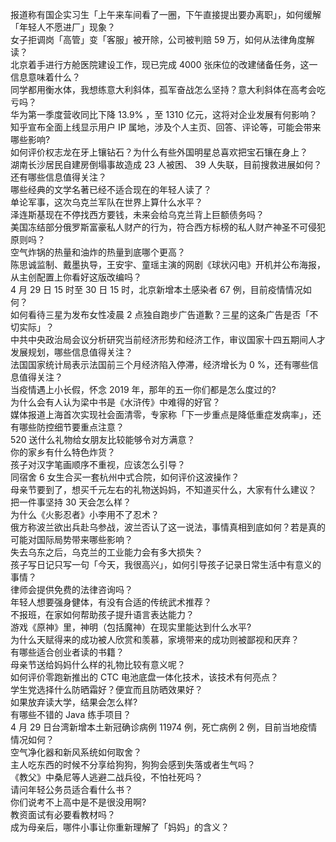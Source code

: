 报道称有国企实习生「上午来车间看了一圈，下午直接提出要办离职」，如何缓解「年轻人不愿进厂」现象？  
女子拒调岗「高管」变「客服」被开除，公司被判赔 59 万，如何从法律角度解读？  
北京着手进行方舱医院建设工作，现已完成 4000 张床位的改建储备任务，这一信息意味着什么？  
同学都用衡水体，我想练意大利斜体，孤军奋战怎么坚持？意大利斜体在高考会吃亏吗？  
华为第一季度营收同比下降 13.9% ，至 1310 亿元，这将对企业发展有何影响？  
知乎宣布全面上线显示用户 IP 属地，涉及个人主页、回答、评论等，可能会带来哪些影响?  
如何评价权志龙在牙上镶钻石？为什么有些外国明星总喜欢把宝石镶在身上？  
湖南长沙居民自建房倒塌事故造成 23 人被困、 39 人失联，目前搜救进展如何？还有哪些信息值得关注？  
哪些经典的文学名著已经不适合现在的年轻人读了？  
单论军事，这次乌克兰军队在世界上算什么水平？  
泽连斯基现在不停找西方要钱，未来会给乌克兰背上巨额债务吗？  
美国冻结部分俄罗斯富豪私人财产的行为，符合西方标榜的私人财产神圣不可侵犯原则吗？  
空气炸锅的热量和油炸的热量到底哪个更高？  
陈思诚监制、戴墨执导，王安宇、童瑶主演的网剧《球状闪电》开机并公布海报，从主创配置上你看好这版改编吗？  
4 月 29 日 15 时至 30 日 15 时，北京新增本土感染者 67 例，目前疫情情况如何？  
如何看待三星为发布女性凌晨 2 点独自跑步广告道歉？三星的这条广告是否「不切实际」？  
中共中央政治局会议分析研究当前经济形势和经济工作，审议国家十四五期间人才发展规划，哪些信息值得关注？  
法国国家统计局表示法国前三个月经济陷入停滞，经济增长为 0 %，还有哪些信息值得关注？  
当疫情遇上小长假，怀念 2019 年，那年的五一你们都是怎么度过的?  
为什么会有人认为梁中书是《水浒传》中难得的好官？  
媒体报道上海首次实现社会面清零，专家称「下一步重点是降低重症发病率」，还有哪些防控细节要重点注意？  
520 送什么礼物给女朋友比较能够令对方满意？  
你的家乡有什么特色炸货？  
孩子对汉字笔画顺序不重视，应该怎么引导？  
同宿舍 6 女生合买一套杭州中式合院，如何评价这波操作？  
母亲节要到了，想买千元左右的礼物送妈妈，不知道买什么，大家有什么建议？  
把一件事坚持 30 天会怎么样？  
为什么《火影忍者》小李用不了忍术？  
俄方称波兰欲出兵赴乌参战，波兰否认了这一说法，事情真相到底如何？若是真的可能对国际局势带来哪些影响？  
失去乌东之后，乌克兰的工业能力会有多大损失？  
孩子写日记只写一句「今天，我很高兴」，如何引导孩子记录日常生活中有意义的事情？  
律师会提供免费的法律咨询吗？  
年轻人想要强身健体，有没有合适的传统武术推荐？  
不报班，在家如何帮助孩子提升语言表达能力？  
游戏《原神》里，神明（包括魔神）在现实里能达到什么水平?  
为什么天赋得来的成功被人欣赏和羡慕，家境带来的成功则被鄙视和厌弃？  
有哪些适合创业者读的书籍？  
母亲节送给妈妈什么样的礼物比较有意义呢？  
如何评价零跑新推出的 CTC 电池底盘一体化技术，该技术有何亮点？  
学生党选择什么防晒霜好？便宜而且防晒效果好？  
如果放弃读大学，结果会怎么样?  
有哪些不错的 Java 练手项目？  
4 月 29 日台湾新增本土新冠确诊病例 11974 例，死亡病例 2 例，目前当地疫情情况如何？  
空气净化器和新风系统如何取舍？  
主人吃东西的时候不分享给狗狗，狗狗会感到失落或者生气吗？  
《教父》中桑尼等人逃避二战兵役，不怕社死吗？  
请问年轻公务员适合看什么书？  
你们说考不上高中是不是很没用啊?  
教资面试有必要看教材吗？  
成为母亲后，哪件小事让你重新理解了「妈妈」的含义？  
